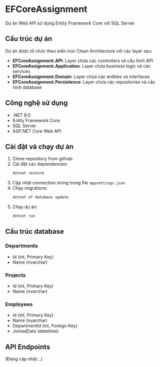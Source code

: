 # EFCoreAssignment

Dự án Web API sử dụng Entity Framework Core với SQL Server

## Cấu trúc dự án

Dự án được tổ chức theo kiến trúc Clean Architecture với các layer sau:

- **EFCoreAssignment.API**: Layer chứa các controllers và cấu hình API
- **EFCoreAssignment.Application**: Layer chứa business logic và các services
- **EFCoreAssignment.Domain**: Layer chứa các entities và interfaces
- **EFCoreAssignment.Persistence**: Layer chứa các repositories và cấu hình database


## Công nghệ sử dụng

- .NET 9.0
- Entity Framework Core
- SQL Server
- ASP.NET Core Web API

## Cài đặt và chạy dự án

1. Clone repository from github: 
2. Cài đặt các dependencies:
   ```bash
   dotnet restore
   ```
3. Cập nhật connection string trong file `appsettings.json`
4. Chạy migrations:
   ```bash
   dotnet ef database update
   ```
5. Chạy dự án:
   ```bash
   dotnet run
   ```

## Cấu trúc database

### Departments
- Id (int, Primary Key)
- Name (nvarchar)

### Projects
- Id (int, Primary Key)
- Name (nvarchar)

### Employees
- Id (int, Primary Key)
- Name (nvarchar)
- DepartmentId (int, Foreign Key)
- JoinedDate (datetime)

## API Endpoints

(Đang cập nhật...) 